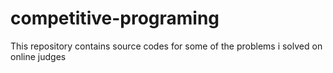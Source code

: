 # competitive-programing
This repository contains source codes for some of the problems i solved on online judges
